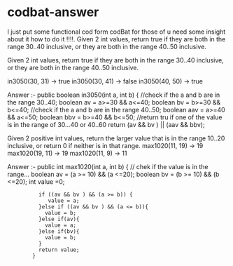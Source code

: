 # codbat-answer
I just put some functional cod form codBat for those of u need some insight about it how to do it !!!!.
Given 2 int values, return true if they are both in the range 30..40 inclusive, or they are both in the range 40..50 inclusive.

Given 2 int values, return true if they are both in the range 30..40 inclusive, or they are both in the range 40..50 inclusive.


in3050(30, 31) → true
in3050(30, 41) → false
in3050(40, 50) → true

Answer :-     public boolean in3050(int a, int b) {
              //check if the a and b are in the range 30..40;
              boolean av = a>=30 && a<=40;
              boolean bv = b>=30 && b<=40;
              //check if the a and b are in the range 40..50;
              boolean aav = a>=40 && a<=50;
              boolean bbv = b>=40 && b<=50;
              //return tru if one of the value is in the range of 30...40 or 40..60
              return (av && bv ) || (aav && bbv);
  
  Given 2 positive int values, return the larger value that is in the range 10..20 inclusive, or return 0 if neither is in that range.
max1020(11, 19) → 19
max1020(19, 11) → 19
max1020(11, 9) → 11
  
Answer :-     public int max1020(int a, int b) {
              // chek if the value is in the range...
              boolean av = (a >= 10) && (a <=20);
              boolean bv = (b >= 10) && (b <=20);
              int value =0;

              if ((av && bv ) && (a >= b)) {
                 value = a;
              }else if ((av && bv ) && (a <= b)){
                value = b;
              }else if(av){
                value = a;
              }else if(bv){
                value = b;
              } 
              return value;
            }



